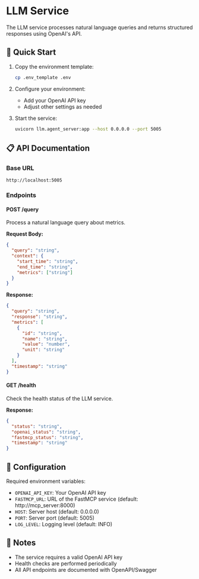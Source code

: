 # LLM Service

The LLM service processes natural language queries and returns structured responses using OpenAI's API.

## 🚀 Quick Start

1. Copy the environment template:
   ```bash
   cp .env_template .env
   ```

2. Configure your environment:
   - Add your OpenAI API key
   - Adjust other settings as needed

3. Start the service:
   ```bash
   uvicorn llm.agent_server:app --host 0.0.0.0 --port 5005
   ```

## 📋 API Documentation

### Base URL
```
http://localhost:5005
```

### Endpoints

#### POST /query
Process a natural language query about metrics.

**Request Body:**
```json
{
  "query": "string",
  "context": {
    "start_time": "string",
    "end_time": "string",
    "metrics": ["string"]
  }
}
```

**Response:**
```json
{
  "query": "string",
  "response": "string",
  "metrics": [
    {
      "id": "string",
      "name": "string",
      "value": "number",
      "unit": "string"
    }
  ],
  "timestamp": "string"
}
```

#### GET /health
Check the health status of the LLM service.

**Response:**
```json
{
  "status": "string",
  "openai_status": "string",
  "fastmcp_status": "string",
  "timestamp": "string"
}
```

## 🔧 Configuration

Required environment variables:
- `OPENAI_API_KEY`: Your OpenAI API key
- `FASTMCP_URL`: URL of the FastMCP service (default: http://mcp_server:8000)
- `HOST`: Server host (default: 0.0.0.0)
- `PORT`: Server port (default: 5005)
- `LOG_LEVEL`: Logging level (default: INFO)

## 📝 Notes
- The service requires a valid OpenAI API key
- Health checks are performed periodically
- All API endpoints are documented with OpenAPI/Swagger
